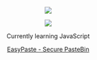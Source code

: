 
<p align="center">  
<img src="https://external-content.duckduckgo.com/iu/?u=https%3A%2F%2Fi.pinimg.com%2Foriginals%2F0a%2F6f%2F06%2F0a6f0697514f5517e35b2e741eaaabed.gif&f=1&nofb=1">
</p>
    <p align="center">
  <img src="https://discord.c99.nl/widget/theme-4/855748035832971284.png"/>
</p>
<p align="center">
Currently learning JavaScript
<p align="center">
    <a href="https://easypaste.pw">EasyPaste - Secure PasteBin</a>
